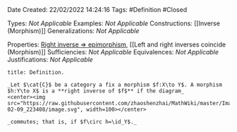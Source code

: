 <br />
<br />

Date Created: 22/02/2022 14:24:16
Tags: #Definition #Closed 

Types: _Not Applicable_
Examples: _Not Applicable_
Constructions: [[Inverse (Morphism)]]
Generalizations: _Not Applicable_

Properties: [Right inverse $\Rightarrow$ epimorphism](Right%20inverse%20implies%20epimorphism.md), [[Left and right inverses coincide (Morphism)]]
Sufficiencies: _Not Applicable_
Equivalences: _Not Applicable_
Justifications: _Not Applicable_

``` ad-Definition
title: Definition.

_Let $\cat{C}$ be a category a fix a morphism $f:X\to Y$. A morphism $h:Y\to X$ is a **right inverse of $f$** if the diagram_
<center><img src="https://raw.githubusercontent.com/zhaoshenzhai/MathWiki/master/Images/2022-02-09_223408/image.svg", width=100></center>

_commutes; that is, if $f\circ h=\id_Y$._
```
